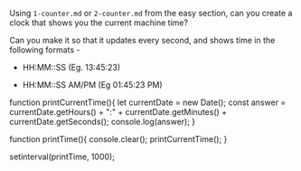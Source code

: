 Using `1-counter.md` or `2-counter.md` from the easy section, can you create a
clock that shows you the current machine time?

Can you make it so that it updates every second, and shows time in the following formats - 

 - HH:MM::SS (Eg. 13:45:23)

 - HH:MM::SS AM/PM (Eg 01:45:23 PM)



function printCurrentTime(){
    let currentDate = new Date();
    const answer = currentDate.getHours() + ":" + currentDate.getMinutes() + currentDate.getSeconds();
    console.log(answer);
}

function printTime(){
    console.clear();
    printCurrentTime();
}

setinterval(printTime, 1000);







